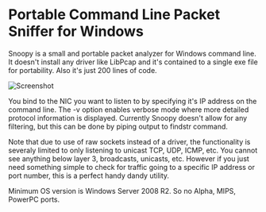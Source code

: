 # Portable Command Line Packet Sniffer for Windows 

Snoopy is a small and portable packet analyzer for Windows command line. It doesn't install any driver like LibPcap and it's contained to a single exe file for portability. Also it's just 200 lines of code.

![Screenshot](https://raw.githubusercontent.com/tenox7/snoopy/master/screenshot.png "Snoopy Screenshot")

You bind to the NIC you want to listen to by specifying it's IP address on the command line. The -v option enables verbose mode where more detailed protocol information is displayed. Currently Snoopy doesn't allow for any filtering, but this can be done by piping output to findstr command.

Note that due to use of raw sockets instead of a driver, the functionality is severaly limited to only listening to unicast TCP, UDP, ICMP, etc. You cannot see anything below layer 3, broadcasts, unicasts, etc. However if you just need something simple to check for traffic going to a specific IP address or port number, this is a perfect handy dandy utility.

Minimum OS version is Windows Server 2008 R2. So no Alpha, MIPS, PowerPC ports.